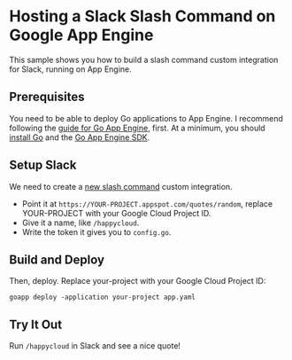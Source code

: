 # Hosting a Slack Slash Command on Google App Engine

This sample shows you how to build a slash command custom integration for Slack,
running on App Engine.

## Prerequisites

You need to be able to deploy Go applications to App Engine. I recommend
following the [guide for Go App Engine][go-appengine], first. At a minimum, you
should [install Go][go-install] and the [Go App Engine SDK][go-appengine-sdk].

[go-appengine]: https://cloud.google.com/appengine/docs/go/
[go-install]: https://golang.org/doc/install
[go-appengine-sdk]: https://cloud.google.com/appengine/downloads#Google_App_Engine_SDK_for_Go

## Setup Slack

We need to create a [new slash command][new-slash-command] custom integration.

- Point it at `https://YOUR-PROJECT.appspot.com/quotes/random`, replace
  YOUR-PROJECT with your Google Cloud Project ID.
- Give it a name, like `/happycloud`.
- Write the token it gives you to `config.go`.

[new-slash-command]: https://my.slack.com/services/new/slash-commands

## Build and Deploy

Then, deploy. Replace your-project with your Google Cloud Project ID:

```
goapp deploy -application your-project app.yaml
```


## Try It Out

Run `/happycloud` in Slack and see a nice quote!

